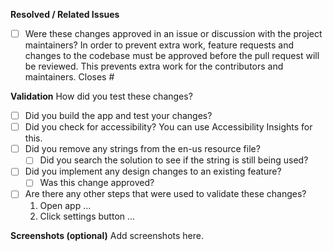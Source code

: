 <!-- 
🚨🚨🚨🚨🚨🚨🚨🚨🚨🚨🚨🚨🚨🚨🚨🚨🚨🚨🚨🚨🚨
I ACKNOWLEDGE THE FOLLOWING BEFORE PROCEEDING:
1. PR may be deleted if it is not following the template
2. Try not to make duplicates. Do a quick search before posting
3. Add a clear title starting with "Feature:" or "Fix:"
-->

**Resolved / Related Issues**
- [ ] Were these changes approved in an issue or discussion with the project maintainers? In order to prevent extra work, feature requests and changes to the codebase must be approved before the pull request will be reviewed. This prevents extra work for the contributors and maintainers.
   Closes #

**Validation**
How did you test these changes?
- [ ] Did you build the app and test your changes?
- [ ] Did you check for accessibility? You can use Accessibility Insights for this.
- [ ] Did you remove any strings from the en-us resource file?
   - [ ] Did you search the solution to see if the string is still being used? 
- [ ] Did you implement any design changes to an existing feature?
   - [ ] Was this change approved?
- [ ] Are there any other steps that were used to validate these changes?
   1. Open app ...
   2. Click settings button ...

**Screenshots (optional)**
Add screenshots here.

